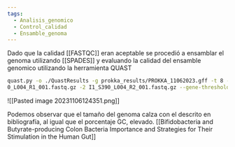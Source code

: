```yaml
---
tags:
  - Analisis_genomico
  - Control_calidad
  - Ensamble_genoma
---
```

Dado que la calidad [[FASTQC]] eran aceptable se procedió a ensamblar el genoma utilizando [[SPADES]] y evaluando la calidad del ensamble genomico utilizando la herramienta QUAST

```bash
quast.py -o ./QuastResults -g prokka_results/PROKKA_11062023.gff -t 8 -1 I1_S39  
0_L004_R1_001.fastq.gz -2 I1_S390_L004_R2_001.fastq.gz --gene-thresholds 0,1000 Assembly_I1_Def/contigs.fasta --glimmer
```
![[Pasted image 20231106124351.png]]

Podemos observar que el tamaño del genoma calza con el descrito en bibliografía, al igual que el porcentaje GC, elevado. [[Bifidobacteria and Butyrate-producing Colon Bacteria Importance and Strategies for Their Stimulation in the Human Gut]]

